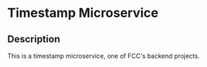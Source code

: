 # Timestamp Microservice

## Description
This is a timestamp microservice, one of FCC's backend projects. 